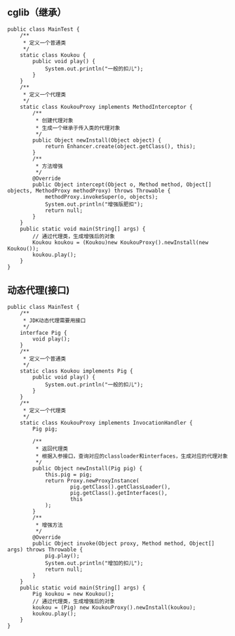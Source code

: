 ## cglib（继承）

    public class MainTest {
        /**
         * 定义一个普通类
         */
        static class Koukou {
            public void play() {
                System.out.println("一般的扣儿");
            }
        }
        /**
         * 定义一个代理类
         */
        static class KoukouProxy implements MethodInterceptor {
            /**
             * 创建代理对象
             * 生成一个继承于传入类的代理对象
             */
            public Object newInstall(Object object) {
                return Enhancer.create(object.getClass(), this);
            }
            /**
             * 方法增强
             */
            @Override
            public Object intercept(Object o, Method method, Object[] objects, MethodProxy methodProxy) throws Throwable {
                methodProxy.invokeSuper(o, objects);
                System.out.println("增强版肥扣");
                return null;
            }
        }
        public static void main(String[] args) {
            // 通过代理类，生成增强后的对象
            Koukou koukou = (Koukou)new KoukouProxy().newInstall(new Koukou());
            koukou.play();
        }
    }

## 动态代理(接口)

    public class MainTest {
        /**
         * JDK动态代理需要用接口
         */
        interface Pig {
            void play();
        }
        /**
         * 定义一个普通类
         */
        static class Koukou implements Pig {
            public void play() {
                System.out.println("一般的扣儿");
            }
        }
        /**
         * 定义一个代理类
         */
        static class KoukouProxy implements InvocationHandler {
            Pig pig;
    
            /**
             * 返回代理类
             * 根据入参接口，查询对应的classloader和interfaces，生成对应的代理对象
             */
            public Object newInstall(Pig pig) {
                this.pig = pig;
                return Proxy.newProxyInstance(
                        pig.getClass().getClassLoader(),
                        pig.getClass().getInterfaces(),
                        this
                );
            }
            /**
             * 增强方法 
             */
            @Override
            public Object invoke(Object proxy, Method method, Object[] args) throws Throwable {
                pig.play();
                System.out.println("增加的扣儿");
                return null;
            }
        }
        public static void main(String[] args) {
            Pig koukou = new Koukou();
            // 通过代理类，生成增强后的对象
            koukou = (Pig) new KoukouProxy().newInstall(koukou);
            koukou.play();
        }
    }